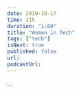 ```yaml
---
date: 2019-10-17
time: 21h
duration: "1:00"
title: "Women in Tech"
tags: ["tech"]
isNext: true
published: false
url:
podcastUrl:
---
```


...
